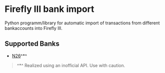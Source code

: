 # Firefly III bank import

Python programm/library for automatic import of transactions from different bankaccounts into Firefly III.

## Supported Banks

- [N26](https://n26.com/de-de)^*^


>^*^ Realized using an inofficial API. Use with caution.
